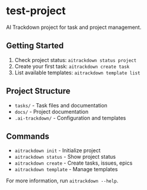 # test-project

AI Trackdown project for task and project management.

## Getting Started

1. Check project status: `aitrackdown status project`
2. Create your first task: `aitrackdown create task`
3. List available templates: `aitrackdown template list`

## Project Structure

- `tasks/` - Task files and documentation
- `docs/` - Project documentation
- `.ai-trackdown/` - Configuration and templates

## Commands

- `aitrackdown init` - Initialize project
- `aitrackdown status` - Show project status
- `aitrackdown create` - Create tasks, issues, epics
- `aitrackdown template` - Manage templates

For more information, run `aitrackdown --help`.
